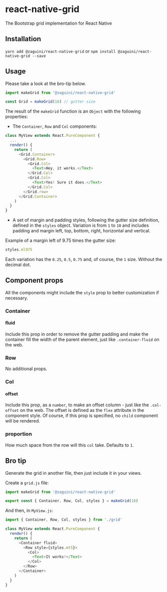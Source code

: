 # react-native-grid
The Bootstrap grid implementation for React Native

## Installation
`yarn add @zaguini/react-native-grid`
or
`npm install @zaguini/react-native-grid --save`

## Usage
Please take a look at the bro-tip below.

```js
import makeGrid from '@zaguini/react-native-grid'

const Grid = makeGrid(16) // gutter size
```

The result of the `makeGrid` function is an `Object` with the following properties:
- The `Container`, `Row` and `Col` components:
```js
class MyView extends React.PureComponent {
  ...
  render() {
    return (
      <Grid.Container>
        <Grid.Row>
          <Grid.Col>
            <Text>Hey, it works.</Text>
          </Grid.Col>
          <Grid.Col>
            <Text>Yes! Sure it does.</Text>
          </Grid.Col>
        </Grid.row>
      </Grid.Container>
    )
  }
}
```
- A set of margin and padding styles, following the gutter size definition, defined in the `styles` object. Variation is from `1` to `10` and includes padding and margin left, top, bottom, right, horizontal and vertical.

Example of a margin left of 9.75 times the gutter size:
```js
styles.ml975
```
Each variation has the `0.25`, `0.5`, `0.75` and, of course, the `1` size. Without the decimal dot.

## Component props

All the components might include the `style` prop to better customization if necessary.

### Container
#### fluid
Include this prop in order to remove the gutter padding and make the container fill the width of the parent element, just like `.container-fluid` on the web.

### Row
No additional props.

### Col
#### offset
Include this prop, as a `number`, to make an offset column - just like the `.col-offset` on the web. The offset is defined as the `flex` attribute in the component style. Of course, if this prop is specified, no `child` component will be rendered.
### proportion
How much space from the row will this `col` take. Defaults to `1`.

## Bro tip
Generate the grid in another file, then just include it in your views.

Create a `grid.js` file:
```js
import makeGrid from '@zaguini/react-native-grid'

export const { Container, Row, Col, styles } = makeGrid(16)
```

And then, in `MyView.js`:
```js
import { Container, Row, Col, styles } from './grid'

class MyView extends React.PureComponent {
  render() {
    return (
      <Container fluid>
        <Row style={styles.mt5}>
          <Col>
            <Text>It works!</Text>
          </Col>
        </Row>
      </Container>
    )
  }
}
```

